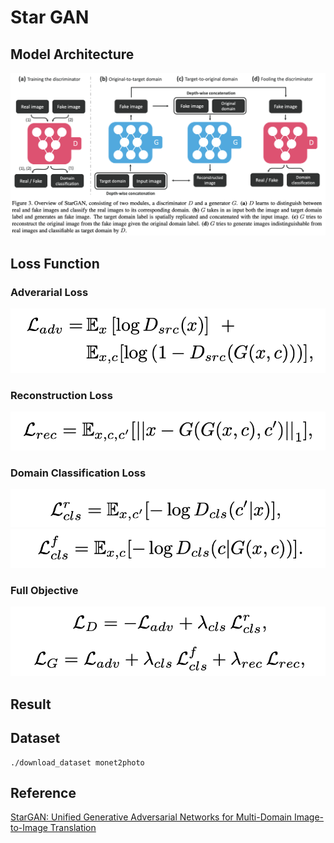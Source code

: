 # Star GAN 

## Model Architecture
![](./images/model.png)

## Loss Function
### Adverarial Loss
![](./images/adversarial_loss.png)

### Reconstruction Loss 
![](./images/reconstruction_loss.png)

### Domain Classification Loss 
![](./images/domain_classification_loss_real.png)
![](./images/domain_classification_loss_fake.png)

### Full Objective
![](./images/full_objective.png)

## Result


## Dataset
```
./download_dataset monet2photo
```

## Reference
[StarGAN: Unified Generative Adversarial Networks for Multi-Domain Image-to-Image Translation](https://arxiv.org/pdf/1711.09020.pdf)

